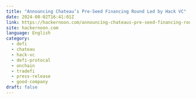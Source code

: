 ```yaml
---
title: "Announcing Chateau’s Pre-Seed Financing Round Led by Hack VC"
date: 2024-08-02T16:41:01Z
link: https://hackernoon.com/announcing-chateaus-pre-seed-financing-round-led-by-hack-vc?source=rss&utm_medium=RSS&utm_source=news.12bit.vn
site: hackernoon.com
language: English
category:
  - defi
  - chateau
  - hack-vc
  - defi-protocal
  - onchain
  - tradefi
  - press-release
  - good-company
draft: false
---
```

